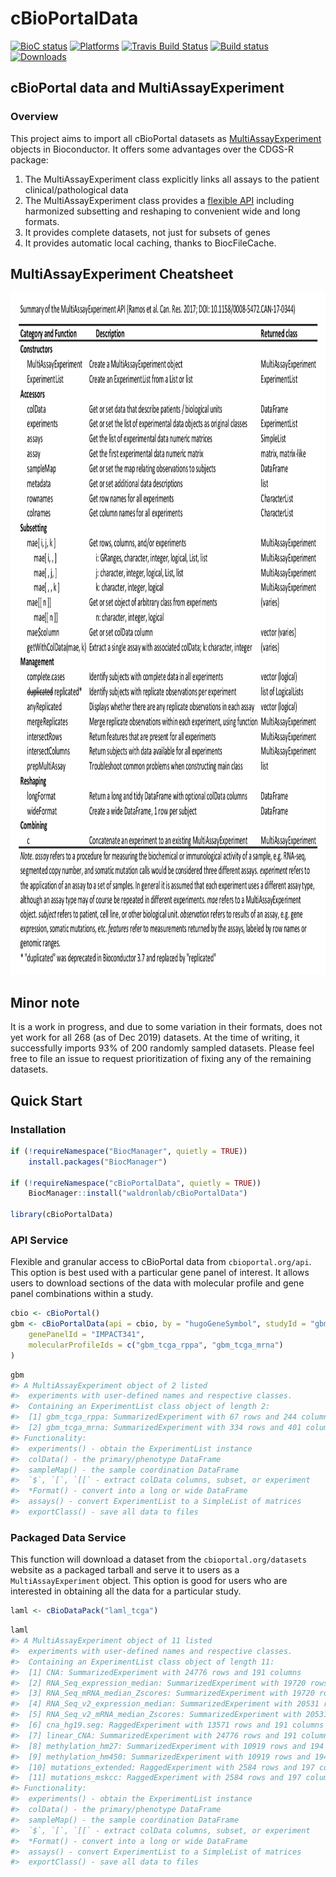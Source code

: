 
# cBioPortalData

<!-- start badges here -->

[![BioC status](http://www.bioconductor.org/shields/build/release/bioc/cBioPortalData.svg)](https://bioconductor.org/checkResults/release/bioc-LATEST/cBioPortalData)
[![Platforms](http://www.bioconductor.org/shields/availability/3.11/cBioPortalData.svg)](https://www.bioconductor.org/packages/release/bioc/html/cBioPortalData.html#archives)
[![Travis Build Status](https://travis-ci.org/waldronlab/cBioPortalData.svg?branch=master)](https://travis-ci.org/waldronlab/cBioPortalData)
[![Build status](https://ci.appveyor.com/api/projects/status/42kd6prni3o0q50b?svg=true)](https://ci.appveyor.com/project/waldronlab/cbioportaldata)
[![Downloads](https://www.bioconductor.org/shields/downloads/release/cBioPortalData.svg)](https://bioconductor.org/packages/stats/bioc/cBioPortalData/)

<!-- end badges here -->

## cBioPortal data and MultiAssayExperiment

### Overview

This project aims to import all cBioPortal datasets as
[MultiAssayExperiment](http://bioconductor.org/packages/MultiAssayExperiment/)
objects in Bioconductor. It offers some advantages over the CDGS-R
package:

1.  The MultiAssayExperiment class explicitly links all assays to the
    patient clinical/pathological data
2.  The MultiAssayExperiment class provides a [flexible
    API](https://github.com/waldronlab/MultiAssayExperiment/wiki/MultiAssayExperiment-API)
    including harmonized subsetting and reshaping to convenient wide and
    long formats.
3.  It provides complete datasets, not just for subsets of genes
4.  It provides automatic local caching, thanks to BiocFileCache.

## MultiAssayExperiment Cheatsheet

<a href="https://github.com/waldronlab/cheatsheets/blob/master/MultiAssayExperiment_QuickRef.pdf"><img src="https://raw.githubusercontent.com/waldronlab/cheatsheets/master/pngs/MultiAssayExperiment_QuickRef.png" width="989" height="1091"/></a>

## Minor note

It is a work in progress, and due to some variation in their formats,
does not yet work for all 268 (as of Dec 2019) datasets. At the time of
writing, it successfully imports 93% of 200 randomly sampled datasets.
Please feel free to file an issue to request prioritization of fixing
any of the remaining datasets.

## Quick Start

### Installation

``` r
if (!requireNamespace("BiocManager", quietly = TRUE))
    install.packages("BiocManager")

if (!requireNamespace("cBioPortalData", quietly = TRUE))
    BiocManager::install("waldronlab/cBioPortalData")

library(cBioPortalData)
```

### API Service

Flexible and granular access to cBioPortal data from
`cbioportal.org/api`. This option is best used with a particular gene
panel of interest. It allows users to download sections of the data with
molecular profile and gene panel combinations within a study.

``` r
cbio <- cBioPortal()
gbm <- cBioPortalData(api = cbio, by = "hugoGeneSymbol", studyId = "gbm_tcga",
    genePanelId = "IMPACT341",
    molecularProfileIds = c("gbm_tcga_rppa", "gbm_tcga_mrna")
)
```

``` r
gbm
#> A MultiAssayExperiment object of 2 listed
#>  experiments with user-defined names and respective classes.
#>  Containing an ExperimentList class object of length 2:
#>  [1] gbm_tcga_rppa: SummarizedExperiment with 67 rows and 244 columns
#>  [2] gbm_tcga_mrna: SummarizedExperiment with 334 rows and 401 columns
#> Functionality:
#>  experiments() - obtain the ExperimentList instance
#>  colData() - the primary/phenotype DataFrame
#>  sampleMap() - the sample coordination DataFrame
#>  `$`, `[`, `[[` - extract colData columns, subset, or experiment
#>  *Format() - convert into a long or wide DataFrame
#>  assays() - convert ExperimentList to a SimpleList of matrices
#>  exportClass() - save all data to files
```

### Packaged Data Service

This function will download a dataset from the `cbioportal.org/datasets`
website as a packaged tarball and serve it to users as a
`MultiAssayExperiment` object. This option is good for users who are
interested in obtaining all the data for a particular study.

``` r
laml <- cBioDataPack("laml_tcga")
```

``` r
laml
#> A MultiAssayExperiment object of 11 listed
#>  experiments with user-defined names and respective classes.
#>  Containing an ExperimentList class object of length 11:
#>  [1] CNA: SummarizedExperiment with 24776 rows and 191 columns
#>  [2] RNA_Seq_expression_median: SummarizedExperiment with 19720 rows and 179 columns
#>  [3] RNA_Seq_mRNA_median_Zscores: SummarizedExperiment with 19720 rows and 179 columns
#>  [4] RNA_Seq_v2_expression_median: SummarizedExperiment with 20531 rows and 173 columns
#>  [5] RNA_Seq_v2_mRNA_median_Zscores: SummarizedExperiment with 20531 rows and 173 columns
#>  [6] cna_hg19.seg: RaggedExperiment with 13571 rows and 191 columns
#>  [7] linear_CNA: SummarizedExperiment with 24776 rows and 191 columns
#>  [8] methylation_hm27: SummarizedExperiment with 10919 rows and 194 columns
#>  [9] methylation_hm450: SummarizedExperiment with 10919 rows and 194 columns
#>  [10] mutations_extended: RaggedExperiment with 2584 rows and 197 columns
#>  [11] mutations_mskcc: RaggedExperiment with 2584 rows and 197 columns
#> Functionality:
#>  experiments() - obtain the ExperimentList instance
#>  colData() - the primary/phenotype DataFrame
#>  sampleMap() - the sample coordination DataFrame
#>  `$`, `[`, `[[` - extract colData columns, subset, or experiment
#>  *Format() - convert into a long or wide DataFrame
#>  assays() - convert ExperimentList to a SimpleList of matrices
#>  exportClass() - save all data to files
```

